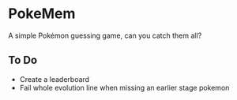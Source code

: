 # PokeMem
A simple Pokémon guessing game, can you catch them all?

## To Do
- Create a leaderboard
- Fail whole evolution line when missing an earlier stage pokemon
